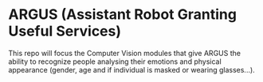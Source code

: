 # ARGUS (Assistant Robot Granting Useful Services)
This repo will focus the Computer Vision modules that give ARGUS the ability to recognize people analysing their emotions and physical appearance (gender, age and if individual is masked or wearing glasses...).
